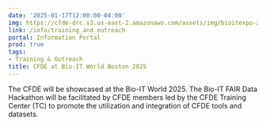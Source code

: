 ```yaml
---
date: '2025-01-17T12:00:00-04:00'
img: https://cfde-drc.s3.us-east-2.amazonaws.com/assets/img/bioitexpo-2025.png
link: /info/training_and_outreach
portal: Information Portal
prod: true
tags:
- Training & Outreach
title: CFDE at Bio-IT World Boston 2025
---
```

The CFDE will be showcased at the Bio-IT World 2025. The Bio-IT FAIR Data Hackathon will be facilitated by CFDE members led by the CFDE Training Center (TC) to promote the utilization and integration of CFDE tools and datasets.